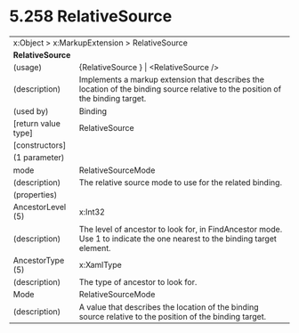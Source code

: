 <html dir="LTR" xmlns:mshelp="http://msdn.microsoft.com/mshelp" xmlns:ddue="http://ddue.schemas.microsoft.com/authoring/2003/5" xmlns:xlink="http://www.w3.org/1999/xlink" xmlns:tool="http://www.microsoft.com/tooltip">

<body>
 <input type="hidden" id="userDataCache" class="userDataStyle">
 <input type="hidden" id="hiddenScrollOffset">
 <img id="dropDownImage" style="display:none; height:0; width:0;" src="../local/drpdown.gif">
 <img id="dropDownHoverImage" style="display:none; height:0; width:0;" src="../local/drpdown_orange.gif">
 <img id="collapseImage" style="display:none; height:0; width:0;" src="../local/collapse.gif">
 <img id="expandImage" style="display:none; height:0; width:0;" src="../local/exp.gif">
 <img id="collapseAllImage" style="display:none; height:0; width:0;" src="../local/collall.gif">
 <img id="expandAllImage" style="display:none; height:0; width:0;" src="../local/expall.gif">
 <img id="copyImage" style="display:none; height:0; width:0;" src="../local/copycode.gif">
 <img id="copyHoverImage" style="display:none; height:0; width:0;" src="../local/copycodeHighlight.gif">
 <div id="header"><h1 class="heading">5.258 RelativeSource</h1></div>

 <div id="mainSection">
 <div id="mainBody">
 <div id="allHistory" class="saveHistory" onsave="saveAll()" onload="loadAll()"></div>
 <p xmlns:wsd="http://wsdev.schemas.microsoft.com/authoring/2008/2" xmlns:msxsl="urn:schemas-microsoft-com:xslt" xmlns:script="urn:script" xmlns:build="urn:build">
 </p>
 <div id="sectionSection0" class="section" name="collapseableSection">
 <content xmlns="http://ddue.schemas.microsoft.com/authoring/2003/5" xmlns:wsd="http://wsdev.schemas.microsoft.com/authoring/2008/2" xmlns:msxsl="urn:schemas-microsoft-com:xslt" xmlns:script="urn:script" xmlns:build="urn:build">
 </content>
 </div>
 <div id="sectionSection1" class="section" name="collapseableSection">
 <content xmlns="http://ddue.schemas.microsoft.com/authoring/2003/5" xmlns:wsd="http://wsdev.schemas.microsoft.com/authoring/2008/2" xmlns:msxsl="urn:schemas-microsoft-com:xslt" xmlns:script="urn:script" xmlns:build="urn:build">
 <table class="ProtocolAuthoredTable" xmlns="">
 <tr><td colspan="2">
<mshelp:link keywords="55aacd72-e114-4aa1-b774-3f7ded5e1f7d" tabindex="0">x:Object</mshelp:link> &gt; <mshelp:link keywords="5ab9bce7-c54d-40bb-86b5-da7970e97ede" tabindex="0">x:MarkupExtension</mshelp:link> &gt; <mshelp:link keywords="23b284ed-ce9e-4644-b4f5-8057eaa8dad0" tabindex="0">RelativeSource</mshelp:link> </td>
 </tr>
 <tr><td colspan="2">
 <b>RelativeSource</b> </td>
 </tr>
 <tr><td><div class="indent0">(usage)</div></td>
 <td>{RelativeSource } | &lt;RelativeSource /&gt;</td>
 </tr>
 <tr><td><div class="indent0">(description)</div></td>
 <td>Implements a markup extension that describes the location of the binding source relative to the position of the binding target.</td>
 </tr>
 <tr><td><div class="indent0">(used by)</div></td>
 <td><mshelp:link keywords="1f0a8b0f-4552-455b-85ea-59f20568e1f7" tabindex="0">Binding</mshelp:link></td>
 </tr>
 <tr><td><div class="indent0">[return value type]</div></td>
 <td><mshelp:link keywords="23b284ed-ce9e-4644-b4f5-8057eaa8dad0" tabindex="0">RelativeSource</mshelp:link></td>
 </tr>
 <tr><td><div class="indent0">[constructors]</div></td>
 <td></td>
 </tr>
 <tr><td><div class="indent2">(1 parameter)</div></td>
 <td></td>
 </tr>
 <tr><td><div class="indent3">mode</div></td>
 <td><mshelp:link keywords="4b23c9ab-4c5b-4719-b9c7-396550708b32" tabindex="0">RelativeSourceMode</mshelp:link></td>
 </tr>
 <tr><td><div class="indent4">(description)</div></td>
 <td>The relative source mode to use for the related binding.</td>
 </tr>
 <tr><td><div class="indent0">(properties)</div></td>
 <td></td>
 </tr>
 <tr><td><div class="indent2">AncestorLevel (5)</div></td>
 <td><mshelp:link keywords="cce6d8dd-4253-4ede-a41c-4194b8fb85ad" tabindex="0">x:Int32</mshelp:link></td>
 </tr>
 <tr><td><div class="indent4">(description)</div></td>
 <td>The level of ancestor to look for, in FindAncestor mode. Use 1 to indicate the one nearest to the binding target element.</td>
 </tr>
 <tr><td><div class="indent2">AncestorType (5)</div></td>
 <td><mshelp:link keywords="03da577d-dbda-49d9-9c12-3aa810687f31" tabindex="0">x:XamlType</mshelp:link></td>
 </tr>
 <tr><td><div class="indent4">(description)</div></td>
 <td>The type of ancestor to look for.</td>
 </tr>
 <tr><td><div class="indent2">Mode</div></td>
 <td><mshelp:link keywords="4b23c9ab-4c5b-4719-b9c7-396550708b32" tabindex="0">RelativeSourceMode</mshelp:link></td>
 </tr>
 <tr><td><div class="indent4">(description)</div></td>
 <td>A value that describes the location of the binding source relative to the position of the binding target.</td>
 </tr>
</table>
 </content>
 </div>
 <!--[if gte IE 5]>
 <tool:tip element="languageFilterToolTip" avoidmouse="false"/>
 <![endif]-->
 </div>
 <a name="feedback"></a><span></span>
 </div>
</body></html>
